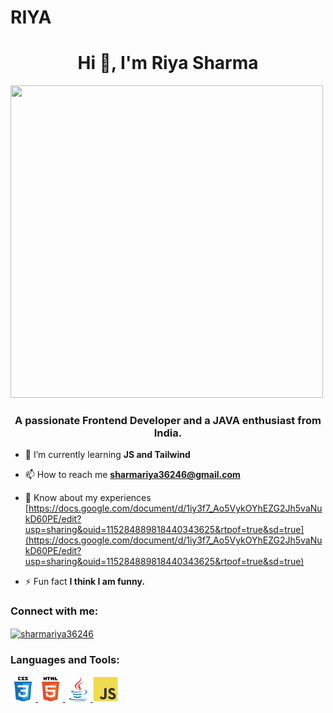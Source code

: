 # RIYA
<h1 align="center">Hi 👋, I'm Riya Sharma</h1>
<img src="https://tenor.com/bt7EG.gif" , height="500px" width="500px">
<h3 align="center">A passionate Frontend Developer and a JAVA enthusiast from India.</h3>

- 🌱 I’m currently learning **JS and Tailwind**

- 📫 How to reach me **sharmariya36246@gmail.com**

- 📄 Know about my experiences [https://docs.google.com/document/d/1iy3f7_Ao5VykOYhEZG2Jh5vaNukD60PE/edit?usp=sharing&ouid=115284889818440343625&rtpof=true&sd=true](https://docs.google.com/document/d/1iy3f7_Ao5VykOYhEZG2Jh5vaNukD60PE/edit?usp=sharing&ouid=115284889818440343625&rtpof=true&sd=true)

- ⚡ Fun fact **I think I am funny.**

<h3 align="left">Connect with me:</h3>
<p align="left">
<a href="https://auth.geeksforgeeks.org/user/sharmariya36246" target="blank"><img align="center" src="https://raw.githubusercontent.com/rahuldkjain/github-profile-readme-generator/master/src/images/icons/Social/geeks-for-geeks.svg" alt="sharmariya36246" height="30" width="40" /></a>
</p>

<h3 align="left">Languages and Tools:</h3>
<p align="left"> <a href="https://www.w3schools.com/css/" target="_blank" rel="noreferrer"> <img src="https://raw.githubusercontent.com/devicons/devicon/master/icons/css3/css3-original-wordmark.svg" alt="css3" width="40" height="40"/> </a> <a href="https://www.w3.org/html/" target="_blank" rel="noreferrer"> <img src="https://raw.githubusercontent.com/devicons/devicon/master/icons/html5/html5-original-wordmark.svg" alt="html5" width="40" height="40"/> </a> <a href="https://www.java.com" target="_blank" rel="noreferrer"> <img src="https://raw.githubusercontent.com/devicons/devicon/master/icons/java/java-original.svg" alt="java" width="40" height="40"/> </a> <a href="https://developer.mozilla.org/en-US/docs/Web/JavaScript" target="_blank" rel="noreferrer"> <img src="https://raw.githubusercontent.com/devicons/devicon/master/icons/javascript/javascript-original.svg" alt="javascript" width="40" height="40"/> </a> </p>
